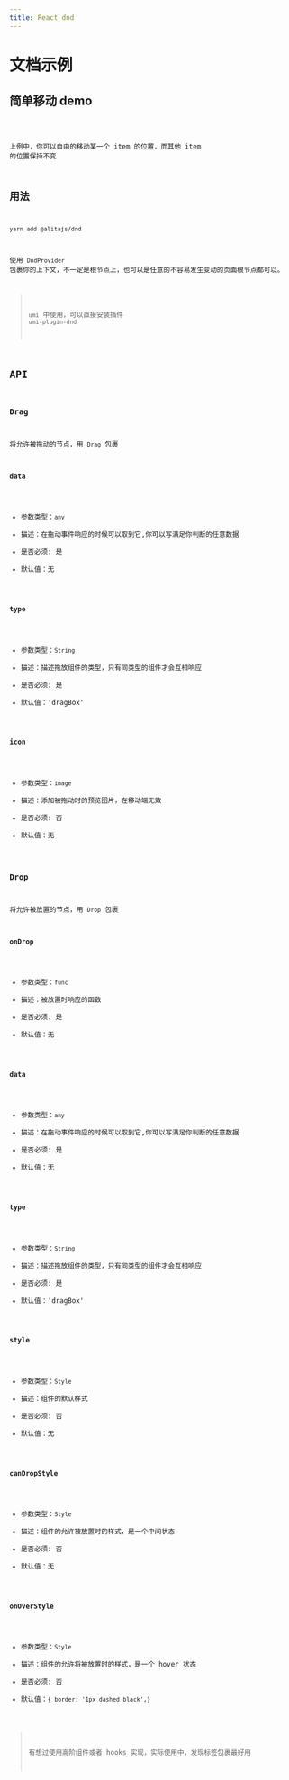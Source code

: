 ```yaml
---
title: React dnd
---
```


# 文档示例

## 简单移动 demo

<code src="./demos.tsx" />

上例中，你可以自由的移动某一个 item 的位置，而其他 item 的位置保持不变

## 用法

```bash
yarn add @alitajs/dnd
```

使用 `DndProvider` 包裹你的上下文，不一定是根节点上，也可以是任意的不容易发生变动的页面根节点都可以。

> `umi` 中使用，可以直接安装插件 `umi-plugin-dnd`

## API

### Drag

将允许被拖动的节点，用 `Drag` 包裹

#### data

- 参数类型：`any`
- 描述：在拖动事件响应的时候可以取到它,你可以写满足你判断的任意数据
- 是否必须: 是
- 默认值：无

#### type

- 参数类型：`String`
- 描述：描述拖放组件的类型，只有同类型的组件才会互相响应
- 是否必须: 是
- 默认值：'dragBox'

#### icon

- 参数类型：`image`
- 描述：添加被拖动时的预览图片，在移动端无效
- 是否必须: 否
- 默认值：无

### Drop

将允许被放置的节点，用 `Drop` 包裹

#### onDrop

- 参数类型：`func`
- 描述：被放置时响应的函数
- 是否必须: 是
- 默认值：无

#### data

- 参数类型：`any`
- 描述：在拖动事件响应的时候可以取到它,你可以写满足你判断的任意数据
- 是否必须: 是
- 默认值：无

#### type

- 参数类型：`String`
- 描述：描述拖放组件的类型，只有同类型的组件才会互相响应
- 是否必须: 是
- 默认值：'dragBox'

#### style

- 参数类型：`Style`
- 描述：组件的默认样式
- 是否必须: 否
- 默认值：无

#### canDropStyle

- 参数类型：`Style`
- 描述：组件的允许被放置时的样式，是一个中间状态
- 是否必须: 否
- 默认值：无

#### onOverStyle

- 参数类型：`Style`
- 描述：组件的允许将被放置时的样式，是一个 hover 状态
- 是否必须: 否
- 默认值：`{ border: '1px dashed black',}`

> 有想过使用高阶组件或者 hooks 实现，实际使用中，发现标签包裹最好用
